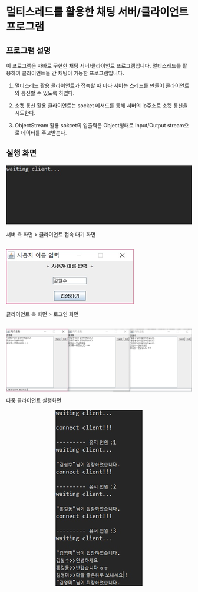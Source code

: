 멀티스레드를 활용한 채팅 서버/클라이언트 프로그램
========================================

프로그램 설명
------------------
 이 프로그램은 자바로 구현한 채팅 서버/클라이언트 프로그램입니다. 멀티스레드를 활용하여 클라이언트들 간 채팅이 가능한 프로그램입니다.
 
 1. 멀티스레드 활용
  클라이언트가 접속할 때 마다 서버는 스레드를 만들어 클라이언트와 통신할 수 있도록 하였다.
  
 2. 소켓 통신 활용
  클라이언트는 socket 메서드를 통해 서버의 ip주소로 소켓 통신을 시도한다.
  
 3. ObjectStream 활용
  sokcet의 입출력은 Object형태로 Input/Output stream으로 데이터를 주고받는다.


실행 화면
------------

<img src="./img/0.jpg" >

서버 측 화면 > 클라이언트 접속 대기 화면
<br></br>



<img src="./img/1.jpg" >

클라이언트 측 화면 > 로그인 화면
<br></br>



<img src="./img/2.jpg" style="margin-left: auto; margin-right: auto; display: block" >

다중 클라이언트 실행화면
<br></br>
<img src="./img/3.jpg" style="margin-left: auto; margin-right: auto; display: block" >

<br></br>



